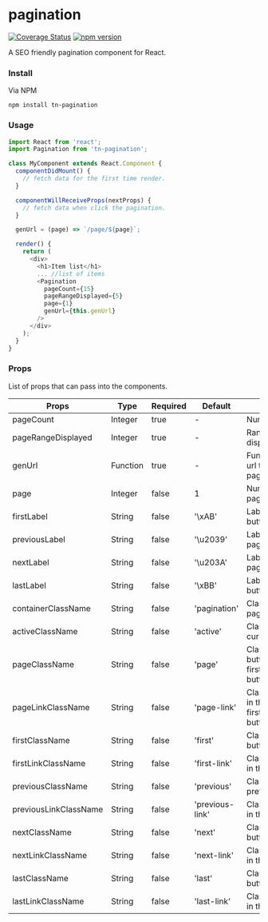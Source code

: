# pagination

[![Coverage Status](https://coveralls.io/repos/github/panacholn/pagination/badge.svg)](https://coveralls.io/github/panacholn/pagination) [![npm version](https://img.shields.io/npm/v/react.svg?style=flat)](https://www.npmjs.com/package/react)

A SEO friendly pagination component for React.

### Install

Via NPM
```
npm install tn-pagination
```

### Usage

```js
import React from 'react';
import Pagination from 'tn-pagination';

class MyComponent extends React.Component {
  componentDidMount() {
    // fetch data for the first time render.
  }

  componentWillReceiveProps(nextProps) {
    // fetch data when click the pagination.
  }

  genUrl = (page) => `/page/${page}`;

  render() {
    return (
      <div>
        <h1>Item list</h1>
        ... //list of items
        <Pagination
          pageCount={15}
          pageRangeDisplayed={5}
          page={1}
          genUrl={this.genUrl}
        />
      </div>
    );
  }
}
```
### Props

List of props that can pass into the components.

| Props | Type | Required | Default | Description |
|-------|------|----------|---------|-------------|
| pageCount | Integer | true | - | Number of total Pages |
| pageRangeDisplayed | Integer | true | - | Range that pagination display |
| genUrl | Function | true | - | Function for generate url to attach in the pagination link |
| page | Integer | false | 1 | Number of current page |
| firstLabel | String | false | '\xAB' | Label for the first page button |
| previousLabel | String | false | '\u2039' | Label for the previous page button |
| nextLabel | String | false | '\u203A' | Label for the next page button |
| lastLabel | String | false | '\xBB' | Label for the last page button |
| containerClassName | String | false | 'pagination' | Classname of the pagination component |
| activeClassName | String | false | 'active' | Classname of the current page button |
| pageClassName | String | false | 'page' | Classname of the button excluded first/previous/next/last button |
| pageLinkClassName | String | false | 'page-link' | Classname of the link in the button excluded first/previous/next/last button |
| firstClassName | String | false | 'first' | Classname of the first button |
| firstLinkClassName | String | false | 'first-link' | Classname of the link in the first button |
| previousClassName | String | false | 'previous' | Classname of the previous button |
| previousLinkClassName | String | false | 'previous-link' | Classname of the link in the previous button |
| nextClassName | String | false | 'next' | Classname of the next button |
| nextLinkClassName | String | false | 'next-link' | Classname of the link in the next button |
| lastClassName | String | false | 'last' | Classname of the last button |
| lastLinkClassName | String | false | 'last-link' | Classname of the link in the last button |
